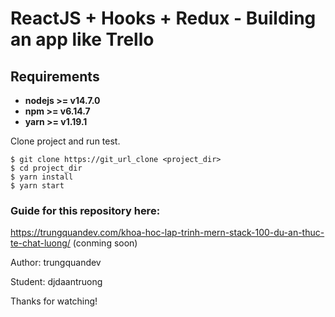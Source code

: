 # ReactJS + Hooks + Redux - Building an app like Trello

## Requirements

* **nodejs >= v14.7.0**
* **npm >= v6.14.7**
* **yarn >= v1.19.1**

Clone project and run test.

```
$ git clone https://git_url_clone <project_dir>
$ cd project_dir
$ yarn install
$ yarn start
```

### Guide for this repository here:

https://trungquandev.com/khoa-hoc-lap-trinh-mern-stack-100-du-an-thuc-te-chat-luong/ (conming soon)

Author: trungquandev

Student: djdaantruong

Thanks for watching!
